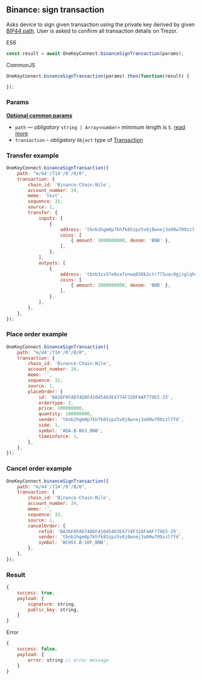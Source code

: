 ## Binance: sign transaction
Asks device to sign given transaction using the private key derived by given [BIP44 path](./path). User is asked to confirm all transaction
details on Trezor.

ES6
```javascript
const result = await OneKeyConnect.binanceSignTransaction(params);
```

CommonJS
```javascript
OneKeyConnect.binanceSignTransaction(params).then(function(result) {

});
```

### Params 
[****Optional common params****](./commonParams)
* `path` — *obligatory* `string | Array<number>` minimum length is `5`. [read more](./path)
* `transaction` - *obligatory* `Object` type of [Transaction](https://github.com/OneKeyHQ/connect/blob/onekey/src/js/types/binance.js#L61-71)

### Transfer example
```javascript
OneKeyConnect.binanceSignTransaction({
    path: "m/44'/714'/0'/0/0",
    transaction: {
        chain_id: 'Binance-Chain-Nile',
        account_number: 34,
        memo: 'test',
        sequence: 31,
        source: 1,
        transfer: {
            inputs: [
                {
                    address: 'tbnb1hgm0p7khfk85zpz5v0j8wnej3a90w709zzlffd',
                    coins: [
                        { amount: 1000000000, denom: 'BNB' },
                    ],
                },
            ],
            outputs: [
                {
                    address: 'tbnb1ss57e8sa7xnwq030k2ctr775uac9gjzglqhvpy',
                    coins: [
                        { amount: 1000000000, denom: 'BNB' },
                    ],
                },
            ],
        },
    },
});
```

### Place order example
```javascript
OneKeyConnect.binanceSignTransaction({
    path: "m/44'/714'/0'/0/0",
    transaction: {
        chain_id: 'Binance-Chain-Nile',
        account_number: 34,
        memo: '',
        sequence: 32,
        source: 1,
        placeOrder: {
            id: 'BA36F0FAD74D8F41045463E4774F328F4AF779E5-33',
            ordertype: 2,
            price: 100000000,
            quantity: 100000000,
            sender: 'tbnb1hgm0p7khfk85zpz5v0j8wnej3a90w709zzlffd',
            side: 1,
            symbol: 'ADA.B-B63_BNB',
            timeinforce: 1,
        },
    },
});
```

### Cancel order example
```javascript
OneKeyConnect.binanceSignTransaction({
    path: "m/44'/714'/0'/0/0",
    transaction: {
        chain_id: 'Binance-Chain-Nile',
        account_number: 34,
        memo: '',
        sequence: 33,
        source: 1,
        cancelOrder: {
            refid: 'BA36F0FAD74D8F41045463E4774F328F4AF779E5-29',
            sender: 'tbnb1hgm0p7khfk85zpz5v0j8wnej3a90w709zzlffd',
            symbol: 'BCHSV.B-10F_BNB',
        },
    },
});
```

### Result
```javascript
{
    success: true,
    payload: {
        signature: string,
        public_key: string,
    }
}
```
Error
```javascript
{
    success: false,
    payload: {
        error: string // error message
    }
}
```
